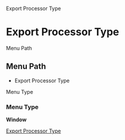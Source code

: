
Export Processor Type
# Export Processor Type



Menu Path
## Menu Path



- Export Processor Type

Menu Type
### Menu Type

**Window**


[Export Processor Type](../../window-export-processor-type.md)